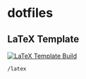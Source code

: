 # dotfiles

## LaTeX Template
[![LaTeX Template Build](https://github.com/withjannis/dotfiles/actions/workflows/latex-cicd.yml/badge.svg)](https://github.com/withjannis/dotfiles/actions/workflows/latex-cicd.yml)
```
/latex
```

